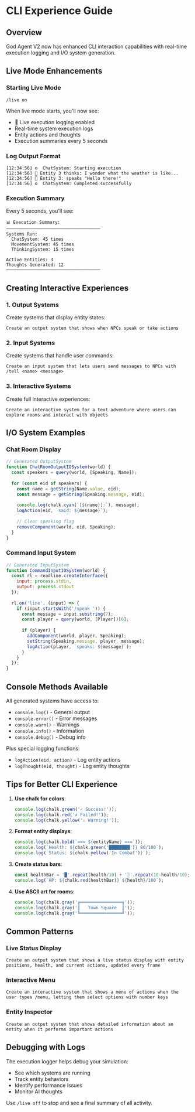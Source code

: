 # CLI Experience Guide

## Overview
God Agent V2 now has enhanced CLI interaction capabilities with real-time execution logging and I/O system generation.

## Live Mode Enhancements

### Starting Live Mode
```
/live on
```

When live mode starts, you'll now see:
- 🔴 Live execution logging enabled
- Real-time system execution logs
- Entity actions and thoughts
- Execution summaries every 5 seconds

### Log Output Format
```
[12:34:56] ⚙️  ChatSystem: Starting execution
[12:34:56] 💭 Entity 3 thinks: I wonder what the weather is like...
[12:34:56] 🎯 Entity 3: speaks "Hello there!"
[12:34:56] ⚙️  ChatSystem: Completed successfully
```

### Execution Summary
Every 5 seconds, you'll see:
```
📊 Execution Summary:
────────────────────────────────────
Systems Run:
  ChatSystem: 45 times
  MovementSystem: 45 times
  ThinkingSystem: 15 times

Active Entities: 3
Thoughts Generated: 12
────────────────────────────────────
```

## Creating Interactive Experiences

### 1. Output Systems
Create systems that display entity states:
```
Create an output system that shows when NPCs speak or take actions
```

### 2. Input Systems  
Create systems that handle user commands:
```
Create an input system that lets users send messages to NPCs with /tell <name> <message>
```

### 3. Interactive Systems
Create full interactive experiences:
```
Create an interactive system for a text adventure where users can explore rooms and interact with objects
```

## I/O System Examples

### Chat Room Display
```javascript
// Generated OutputSystem
function ChatRoomOutputIOSystem(world) {
  const speakers = query(world, [Speaking, Name]);
  
  for (const eid of speakers) {
    const name = getString(Name.value, eid);
    const message = getString(Speaking.message, eid);
    
    console.log(chalk.cyan(`[${name}]:`), message);
    logAction(eid, `said: ${message}`);
    
    // Clear speaking flag
    removeComponent(world, eid, Speaking);
  }
}
```

### Command Input System
```javascript
// Generated InputSystem
function CommandInputIOSystem(world) {
  const rl = readline.createInterface({
    input: process.stdin,
    output: process.stdout
  });
  
  rl.on('line', (input) => {
    if (input.startsWith('/speak ')) {
      const message = input.substring(7);
      const player = query(world, [Player])[0];
      
      if (player) {
        addComponent(world, player, Speaking);
        setString(Speaking.message, player, message);
        logAction(player, `speaks: ${message}`);
      }
    }
  });
}
```

## Console Methods Available

All generated systems have access to:
- `console.log()` - General output
- `console.error()` - Error messages
- `console.warn()` - Warnings
- `console.info()` - Information
- `console.debug()` - Debug info

Plus special logging functions:
- `logAction(eid, action)` - Log entity actions
- `logThought(eid, thought)` - Log entity thoughts

## Tips for Better CLI Experience

1. **Use chalk for colors**:
   ```javascript
   console.log(chalk.green('✓ Success!'));
   console.log(chalk.red('✗ Failed!'));
   console.log(chalk.yellow('⚠ Warning!'));
   ```

2. **Format entity displays**:
   ```javascript
   console.log(chalk.bold(`=== ${entityName} ===`));
   console.log(`Health: ${chalk.green('████████')} 80/100`);
   console.log(`Status: ${chalk.yellow('In Combat')}`);
   ```

3. **Create status bars**:
   ```javascript
   const healthBar = '█'.repeat(health/10) + '░'.repeat(10-health/10);
   console.log(`HP: ${chalk.red(healthBar)} ${health}/100`);
   ```

4. **Use ASCII art for rooms**:
   ```javascript
   console.log(chalk.gray('╔════════════════╗'));
   console.log(chalk.gray('║   Town Square  ║'));
   console.log(chalk.gray('╚════════════════╝'));
   ```

## Common Patterns

### Live Status Display
```
Create an output system that shows a live status display with entity positions, health, and current actions, updated every frame
```

### Interactive Menu
```
Create an interactive system that shows a menu of actions when the user types /menu, letting them select options with number keys
```

### Entity Inspector
```
Create an output system that shows detailed information about an entity when it performs important actions
```

## Debugging with Logs

The execution logger helps debug your simulation:
- See which systems are running
- Track entity behaviors
- Identify performance issues
- Monitor AI thoughts

Use `/live off` to stop and see a final summary of all activity.